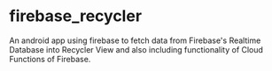 # firebase_recycler
An android app using firebase to fetch data from Firebase's Realtime Database into Recycler View and also including functionality of Cloud Functions of Firebase.
